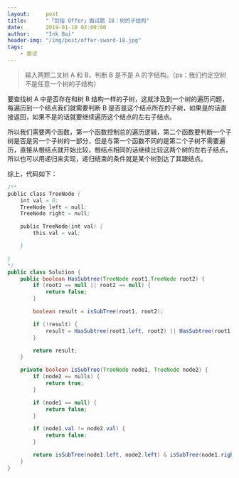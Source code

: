 ```yaml
---
layout:     post
title:      "「剑指 Offer」面试题 18：树的子结构"
date:       2019-01-10 02:00:00
author:     "Ink Bai"
header-img: "/img/post/offer-sword-18.jpg"
tags:
    - 面试
---
```


> 输入两颗二叉树 A 和 B，判断 B 是不是 A 的字结构。（ps：我们约定空树不是任意一个树的子结构）

要查找树 A 中是否存在和树 B 结构一样的子树，这就涉及到一个树的遍历问题，每遍历到一个结点我们就需要判断 B 是否是这个结点所在的子树，如果是的话直接返回，如果不是的话就要继续遍历这个结点的左右子结点。

所以我们需要两个函数，第一个函数控制总的遍历逻辑，第二个函数要判断一个子树是否是另一个子树的一部分，但是与第一个函数不同的是第二个子树不需要遍历，直接从根结点就开始比较，根结点相同的话继续比较这两个树的左右子结点，所以也可以用递归来实现，递归结束的条件就是某个树到达了其跟结点。

综上，代码如下：

```java
/**
public class TreeNode {
    int val = 0;
    TreeNode left = null;
    TreeNode right = null;

    public TreeNode(int val) {
        this.val = val;

    }

}
*/
public class Solution {
    public boolean HasSubtree(TreeNode root1,TreeNode root2) {
        if (root1 == null || root2 == null) {
            return false;
        }

        boolean result = isSubTree(root1, root2);

        if (!result) {
            result = HasSubtree(root1.left, root2) || HasSubtree(root1.right, root2);
        }

        return result;
    }

    private boolean isSubTree(TreeNode node1, TreeNode node2) {
        if (node2 == nulls) {
            return true;
        }

        if (node1 == null) {
            return false;
        }

        if (node1.val != node2.val) {
            return false;
        }

        return isSubTree(node1.left, node2.left) & isSubTree(node1.right, node2.right);
    }
}
```
